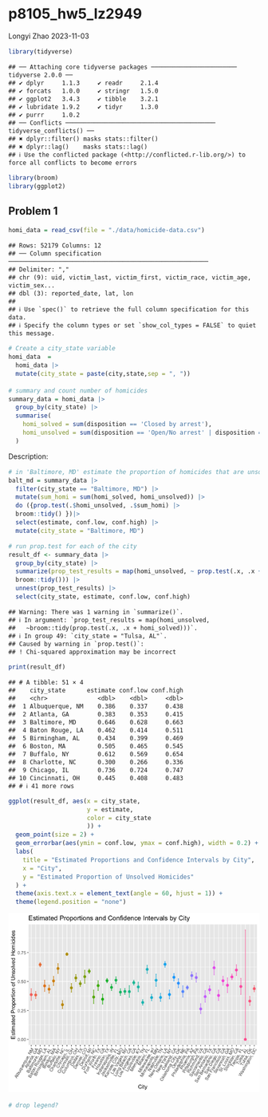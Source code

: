 p8105_hw5_lz2949
================
Longyi Zhao
2023-11-03

``` r
library(tidyverse)
```

    ## ── Attaching core tidyverse packages ──────────────────────── tidyverse 2.0.0 ──
    ## ✔ dplyr     1.1.3     ✔ readr     2.1.4
    ## ✔ forcats   1.0.0     ✔ stringr   1.5.0
    ## ✔ ggplot2   3.4.3     ✔ tibble    3.2.1
    ## ✔ lubridate 1.9.2     ✔ tidyr     1.3.0
    ## ✔ purrr     1.0.2     
    ## ── Conflicts ────────────────────────────────────────── tidyverse_conflicts() ──
    ## ✖ dplyr::filter() masks stats::filter()
    ## ✖ dplyr::lag()    masks stats::lag()
    ## ℹ Use the conflicted package (<http://conflicted.r-lib.org/>) to force all conflicts to become errors

``` r
library(broom)
library(ggplot2)
```

## Problem 1

``` r
homi_data = read_csv(file = "./data/homicide-data.csv")
```

    ## Rows: 52179 Columns: 12
    ## ── Column specification ────────────────────────────────────────────────────────
    ## Delimiter: ","
    ## chr (9): uid, victim_last, victim_first, victim_race, victim_age, victim_sex...
    ## dbl (3): reported_date, lat, lon
    ## 
    ## ℹ Use `spec()` to retrieve the full column specification for this data.
    ## ℹ Specify the column types or set `show_col_types = FALSE` to quiet this message.

``` r
# Create a city_state variable
homi_data  = 
  homi_data |>
  mutate(city_state = paste(city,state,sep = ", "))

# summary and count number of homicides 
summary_data = homi_data |>
  group_by(city_state) |>
  summarise(
    homi_solved = sum(disposition == 'Closed by arrest'),
    homi_unsolved = sum(disposition == 'Open/No arrest' | disposition == 'Closed without arrest')
  )
```

Description:

``` r
# in 'Baltimore, MD' estimate the proportion of homicides that are unsolved. 
balt_md = summary_data |>
  filter(city_state == "Baltimore, MD") |>
  mutate(sum_homi = sum(homi_solved, homi_unsolved)) |>
  do ({prop.test(.$homi_unsolved, .$sum_homi) |>
  broom::tidy() })|>
  select(estimate, conf.low, conf.high) |>
  mutate(city_state = "Baltimore, MD") 
```

``` r
# run prop.test for each of the city
result_df <- summary_data |>
  group_by(city_state) |>
  summarize(prop_test_results = map(homi_unsolved, ~ prop.test(.x, .x +homi_solved) |>
  broom::tidy())) |>
  unnest(prop_test_results) |>
  select(city_state, estimate, conf.low, conf.high) 
```

    ## Warning: There was 1 warning in `summarize()`.
    ## ℹ In argument: `prop_test_results = map(homi_unsolved,
    ##   ~broom::tidy(prop.test(.x, .x + homi_solved)))`.
    ## ℹ In group 49: `city_state = "Tulsa, AL"`.
    ## Caused by warning in `prop.test()`:
    ## ! Chi-squared approximation may be incorrect

``` r
print(result_df)
```

    ## # A tibble: 51 × 4
    ##    city_state      estimate conf.low conf.high
    ##    <chr>              <dbl>    <dbl>     <dbl>
    ##  1 Albuquerque, NM    0.386    0.337     0.438
    ##  2 Atlanta, GA        0.383    0.353     0.415
    ##  3 Baltimore, MD      0.646    0.628     0.663
    ##  4 Baton Rouge, LA    0.462    0.414     0.511
    ##  5 Birmingham, AL     0.434    0.399     0.469
    ##  6 Boston, MA         0.505    0.465     0.545
    ##  7 Buffalo, NY        0.612    0.569     0.654
    ##  8 Charlotte, NC      0.300    0.266     0.336
    ##  9 Chicago, IL        0.736    0.724     0.747
    ## 10 Cincinnati, OH     0.445    0.408     0.483
    ## # ℹ 41 more rows

``` r
ggplot(result_df, aes(x = city_state, 
                      y = estimate, 
                      color = city_state
                      )) +
  geom_point(size = 2) +
  geom_errorbar(aes(ymin = conf.low, ymax = conf.high), width = 0.2) +
  labs(
    title = "Estimated Proportions and Confidence Intervals by City",
    x = "City",
    y = "Estimated Proportion of Unsolved Homicides"
  ) +
  theme(axis.text.x = element_text(angle = 60, hjust = 1)) +
  theme(legend.position = "none")
```

![](p8105_hw5_lz2949_files/figure-gfm/unnamed-chunk-6-1.png)<!-- -->

``` r
# drop legend?
```
